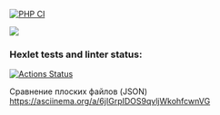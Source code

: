 [![PHP CI](https://github.com/EvgRass/php-project-lvl2/actions/workflows/check.yml/badge.svg)](https://github.com/EvgRass/php-project-lvl2/actions/workflows/check.yml)

<a href="https://codeclimate.com/github/EvgRass/php-project-lvl2/maintainability"><img src="https://api.codeclimate.com/v1/badges/73193ce43ce59bfd96f4/maintainability" /></a>

### Hexlet tests and linter status:
[![Actions Status](https://github.com/EvgRass/php-project-lvl2/workflows/hexlet-check/badge.svg)](https://github.com/EvgRass/php-project-lvl2/actions)

Сравнение плоских файлов (JSON)
https://asciinema.org/a/6jIGrpIDOS9qvljWkohfcwnVG